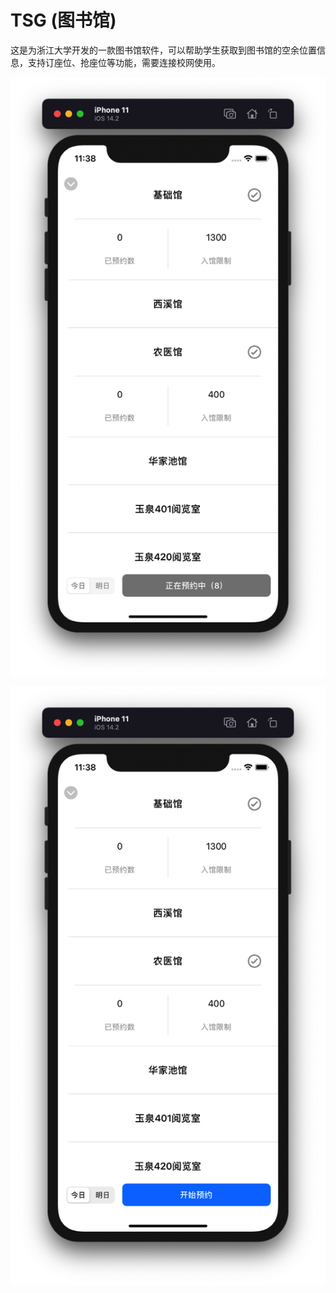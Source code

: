 # TSG (图书馆)
这是为浙江大学开发的一款图书馆软件，可以帮助学生获取到图书馆的空余位置信息，支持订座位、抢座位等功能，需要连接校网使用。

![Image text](https://raw.githubusercontent.com/YujxZJCN/TSG/master/Image/demo1.png)

![Image text](https://raw.githubusercontent.com/YujxZJCN/TSG/master/Image/demo2.png)
